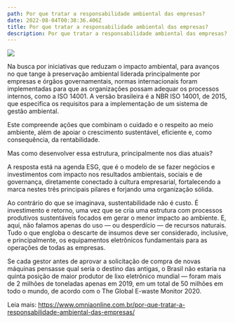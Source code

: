 ```yaml
---
path: Por que tratar a responsabilidade ambiental das empresas?
date: 2022-08-04T00:38:36.406Z
title: Por que tratar a responsabilidade ambiental das empresas?
description: Por que tratar a responsabilidade ambiental das empresas?
---
```

<!--StartFragment-->

![](https://www.omniaonline.com.br/wp-content/uploads/2022/08/Site-LinkedIn-Facebook-4.png)

Na busca por iniciativas que reduzam o impacto ambiental, para avanços no que tange à preservação ambiental liderada principalmente por empresas e órgãos governamentais, normas internacionais foram implementadas para que as organizações possam adequar os processos internos, como a ISO 14001. A versão brasileira é a NBR ISO 14001, de 2015, que especifica os requisitos para a implementação de um sistema de gestão ambiental.

Este compreende ações que combinam o cuidado e o respeito ao meio ambiente, além de apoiar o crescimento sustentável, eficiente e, como consequência, da rentabilidade.

Mas como desenvolver essa estrutura, principalmente nos dias atuais?

A resposta está na agenda ESG, que é o modelo de se fazer negócios e investimentos com impacto nos resultados ambientais, sociais e de governança, diretamente conectado à cultura empresarial, fortalecendo a marca nestes três principais pilares e forjando uma organização sólida.

Ao contrário do que se imaginava, sustentabilidade não é custo. É investimento e retorno, uma vez que se cria uma estrutura com processos produtivos sustentáveis focados em gerar o menor impacto ao ambiente. E, aqui, não falamos apenas do uso — ou desperdício — de recursos naturais. Tudo o que engloba o descarte de insumos deve ser considerado, inclusive, e principalmente, os equipamentos eletrônicos fundamentais para as operações de todas as empresas.

Se cada gestor antes de aprovar a solicitação de compra de novas máquinas pensasse qual seria o destino das antigas, o Brasil não estaria na quinta posição de maior produtor de lixo eletrônico mundial — foram mais de 2 milhões de toneladas apenas em 2019, em um total de 50 milhões em todo o mundo, de acordo com o The Global E-waste Monitor 2020.

Leia mais: https://www.omniaonline.com.br/por-que-tratar-a-responsabilidade-ambiental-das-empresas/

<!--EndFragment-->
